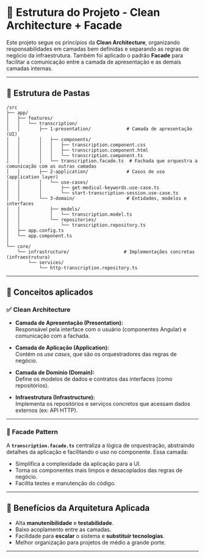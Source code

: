 # 🧱 Estrutura do Projeto - Clean Architecture + Facade

Este projeto segue os princípios da **Clean Architecture**, organizando responsabilidades em camadas bem definidas e separando as regras de negócio da infraestrutura. Também foi aplicado o padrão **Facade** para facilitar a comunicação entre a camada de apresentação e as demais camadas internas.

---

## 📁 Estrutura de Pastas

```
/src
├── app/
│   ├── features/
│   │   └── transcription/
│   │       ├── 1-presentation/             # Camada de apresentação (UI)
│   │       │   ├── components/
│   │       │   │   ├── transcription.component.css
│   │       │   │   ├── transcription.component.html
│   │       │   │   └── transcription.component.ts
│   │       │   └── transcription.facade.ts  # Fachada que orquestra a comunicação com as outras camadas
│   │       ├── 2-application/              # Casos de uso (application layer)
│   │       │   └── use-cases/
│   │       │       ├── get-medical-keywords.use-case.ts
│   │       │       └── start-transcription-session.use-case.ts
│   │       └── 3-domain/                   # Entidades, modelos e interfaces
│   │           ├── models/
│   │           │   └── transcription.model.ts
│   │           └── repositories/
│   │               └── transcription.repository.ts
│   ├── app.config.ts
│   └── app.component.ts
│
└── core/
    └── infrastructure/                    # Implementações concretas (infraestrutura)
        └── services/
            └── http-transcription.repository.ts
```

---

## 🧠 Conceitos aplicados

### ✅ Clean Architecture

- **Camada de Apresentação (Presentation):**  
  Responsável pela interface com o usuário (componentes Angular) e comunicação com a fachada.

- **Camada de Aplicação (Application):**  
  Contém os *use cases*, que são os orquestradores das regras de negócio.

- **Camada de Domínio (Domain):**  
  Define os modelos de dados e contratos das interfaces (como repositórios).

- **Infraestrutura (Infrastructure):**  
  Implementa os repositórios e serviços concretos que acessam dados externos (ex: API HTTP).

---

### 🧩 Facade Pattern

A **`transcription.facade.ts`** centraliza a lógica de orquestração, abstraindo detalhes da aplicação e facilitando o uso no componente. Essa camada:

- Simplifica a complexidade da aplicação para a UI.
- Torna os componentes mais limpos e desacoplados das regras de negócio.
- Facilita testes e manutenção do código.

---

## 📌 Benefícios da Arquitetura Aplicada

- Alta **manutenibilidade** e **testabilidade**.
- Baixo acoplamento entre as camadas.
- Facilidade para **escalar** o sistema e **substituir tecnologias**.
- Melhor organização para projetos de médio a grande porte.

---

